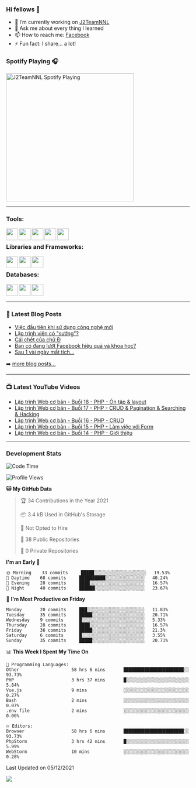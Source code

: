 ### Hi fellows 👋

- 🔭 I’m currently working on [J2TeamNNL]
- 💬 Ask me about every thing I learned
- 📫 How to reach me: [Facebook]
- ⚡ Fun fact: I share... a lot!


### Spotify Playing 🎧
[<img src="https://spotify-playing-git-master.j2teamnnl.vercel.app/api/spotify-playing" alt="J2TeamNNL Spotify Playing" width="350" />](https://open.spotify.com/user/31ghget3jspvgpjwbv5pcwli3smab)

---

### Tools:
<img align='left' height="32" width="32" src="https://cdn.jsdelivr.net/npm/simple-icons@4.8.0/icons/sublimetext.svg" />
<img align='left' height="32" width="32" src="https://cdn.jsdelivr.net/npm/simple-icons@4.8.0/icons/phpstorm.svg" />
<img align='left' height="32" width="32" src="https://cdn.jsdelivr.net/npm/simple-icons@4.8.0/icons/xampp.svg" />
<img align='left' height="32" width="32" src="https://cdn.jsdelivr.net/npm/simple-icons@4.8.0/icons/laragon.svg" />
<img align='left' height="32" width="32" src="https://cdn.jsdelivr.net/npm/simple-icons@4.8.0/icons/docker.svg" />
<br>

### Libraries and Frameworks:
<img align='left' height="32" width="32" src="https://cdn.jsdelivr.net/npm/simple-icons@4.8.0/icons/jquery.svg" />
<img align='left' height="32" width="32" src="https://cdn.jsdelivr.net/npm/simple-icons@4.8.0/icons/laravel.svg" />
<img align='left' height="32" width="32" src="https://cdn.jsdelivr.net/npm/simple-icons@4.8.0/icons/nuxt-dot-js.svg" />
<br>

### Databases:
<img align='left' height="32" width="32" src="https://cdn.jsdelivr.net/npm/simple-icons@4.8.0/icons/mysql.svg" />
<img align='left' height="32" width="32" src="https://cdn.jsdelivr.net/npm/simple-icons@4.8.0/icons/postgresql.svg" />
<img align='left' height="32" width="32" src="https://cdn.jsdelivr.net/npm/simple-icons@4.8.0/icons/elasticsearch.svg" />

<br>
<br>

---

### 📕 Latest Blog Posts
<!-- BLOG-POST-LIST:START -->
- [Việc đầu tiên khi sử dụng công nghệ mới](https://j2teamnnl.blogspot.com/2020/07/viec-au-tien-khi-su-dung-cong-nghe-moi.html)
- [Lập trình viên có &quot;sướng&quot;?](https://j2teamnnl.blogspot.com/2020/03/lap-trinh-vien-co.html)
- [Cái chết của chữ Đ](https://j2teamnnl.blogspot.com/2020/01/cai-chet-cua-chu.html)
- [Bạn có đang lướt Facebook hiệu quả và khoa học?](https://j2teamnnl.blogspot.com/2019/08/ban-co-ang-luot-web-hieu-qua-va-khoa-hoc.html)
- [Sau 1 vài ngày mất tích...](https://j2teamnnl.blogspot.com/2019/08/sau-1-vai-ngay-mat-tich.html)
<!-- BLOG-POST-LIST:END -->
➡️ [more blog posts...](https://j2teamnnl.blogspot.com)

---

### 📺 Latest YouTube Videos
<!-- YOUTUBE:START -->
- [Lập trình Web cơ bản - Buổi 18 - PHP - Ôn tập &amp; layout](https://www.youtube.com/watch?v=Wlo5aQw2UeI)
- [Lập trình Web cơ bản - Buổi 17 - PHP - CRUD &amp; Pagination &amp; Searching &amp; Hacking](https://www.youtube.com/watch?v=xXmCzhU0BNY)
- [Lập trình Web cơ bản - Buổi 16 - PHP - CRUD](https://www.youtube.com/watch?v=63H58_jGDco)
- [Lập trình Web cơ bản - Buổi 15 - PHP - Làm việc với Form](https://www.youtube.com/watch?v=AH9STS4sJSo)
- [Lập trình Web cơ bản - Buổi 14 - PHP - Giới thiệu](https://www.youtube.com/watch?v=uEUa4qB97Kk)
<!-- YOUTUBE:END -->

---
### Development Stats
<!--START_SECTION:waka-->
![Code Time](http://img.shields.io/badge/Code%20Time-2%2C050%20hrs%2028%20mins-blue)

![Profile Views](http://img.shields.io/badge/Profile%20Views-41-blue)

**🐱 My GitHub Data** 

> 🏆 34 Contributions in the Year 2021
 > 
> 📦 3.4 kB Used in GitHub's Storage 
 > 
> 🚫 Not Opted to Hire
 > 
> 📜 38 Public Repositories 
 > 
> 🔑 0 Private Repositories  
 > 
**I'm an Early 🐤** 

```text
🌞 Morning    33 commits     █████░░░░░░░░░░░░░░░░░░░░   19.53% 
🌆 Daytime    68 commits     ██████████░░░░░░░░░░░░░░░   40.24% 
🌃 Evening    28 commits     ████░░░░░░░░░░░░░░░░░░░░░   16.57% 
🌙 Night      40 commits     ██████░░░░░░░░░░░░░░░░░░░   23.67%

```
📅 **I'm Most Productive on Friday** 

```text
Monday       20 commits     ███░░░░░░░░░░░░░░░░░░░░░░   11.83% 
Tuesday      35 commits     █████░░░░░░░░░░░░░░░░░░░░   20.71% 
Wednesday    9 commits      █░░░░░░░░░░░░░░░░░░░░░░░░   5.33% 
Thursday     28 commits     ████░░░░░░░░░░░░░░░░░░░░░   16.57% 
Friday       36 commits     █████░░░░░░░░░░░░░░░░░░░░   21.3% 
Saturday     6 commits      █░░░░░░░░░░░░░░░░░░░░░░░░   3.55% 
Sunday       35 commits     █████░░░░░░░░░░░░░░░░░░░░   20.71%

```


📊 **This Week I Spent My Time On** 

```text
💬 Programming Languages: 
Other                    58 hrs 6 mins       ███████████████████████░░   93.73% 
PHP                      3 hrs 37 mins       █░░░░░░░░░░░░░░░░░░░░░░░░   5.84% 
Vue.js                   9 mins              ░░░░░░░░░░░░░░░░░░░░░░░░░   0.27% 
Bash                     2 mins              ░░░░░░░░░░░░░░░░░░░░░░░░░   0.07% 
.env file                2 mins              ░░░░░░░░░░░░░░░░░░░░░░░░░   0.06%

🔥 Editors: 
Browser                  58 hrs 6 mins       ███████████████████████░░   93.73% 
PhpStorm                 3 hrs 42 mins       █░░░░░░░░░░░░░░░░░░░░░░░░   5.99% 
WebStorm                 10 mins             ░░░░░░░░░░░░░░░░░░░░░░░░░   0.28%

```


 Last Updated on 05/12/2021
<!--END_SECTION:waka-->

<img align="left" src="https://github-readme-stats-git-master.j2teamnnl.vercel.app/api?username=J2TeamNNL&show_icons=true&hide_border=true" />


[J2TeamNNL]: https://j2teamnnl.com/
[Facebook]: https://fb.me/j2teamnnl
